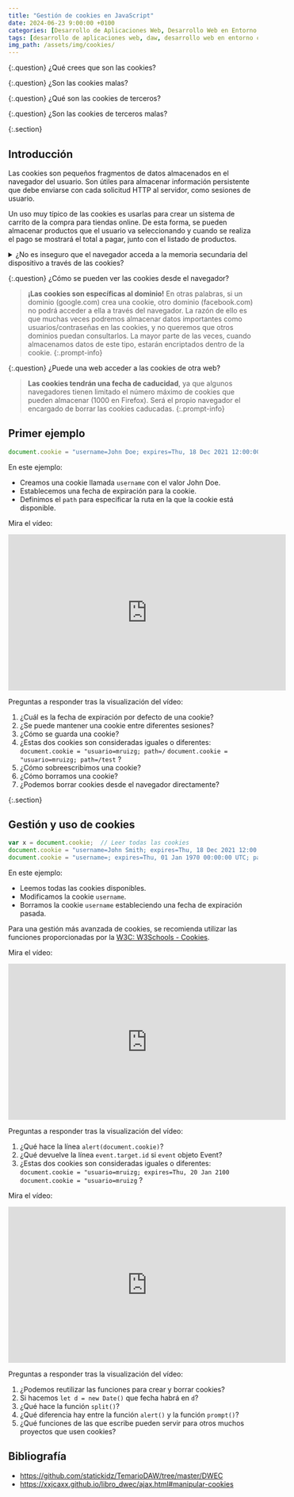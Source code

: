 ```yaml
---
title: "Gestión de cookies en JavaScript"
date: 2024-06-23 9:00:00 +0100
categories: [Desarrollo de Aplicaciones Web, Desarrollo Web en Entorno Cliente]
tags: [desarrollo de aplicaciones web, daw, desarrollo web en entorno cliente, dwec, teoria, cookies, javascript]
img_path: /assets/img/cookies/
---
```


{:.question}
¿Qué crees que son las cookies?

{:.question}
¿Son las cookies malas?

{:.question}
¿Qué son las cookies de terceros?

{:.question}
¿Son las cookies de terceros malas?

{:.section}
## Introducción

Las cookies son pequeños fragmentos de datos almacenados en el navegador del usuario. Son útiles para almacenar información persistente que debe enviarse con cada solicitud HTTP al servidor, como sesiones de usuario.

Un uso muy típico de las cookies es usarlas para crear un sistema de carrito de la compra para tiendas online. De esta forma, se pueden almacenar productos que el usuario va seleccionando y cuando se realiza el pago se mostrará el total a pagar, junto con el listado de productos.

<details class="card mb-2">
  <summary class="card-header question">¿No es inseguro que el navegador acceda a la memoria secundaria del dispositivo a través de las cookies?
</summary>
  <div class="card-body" markdown="1">

Permitir que algún programa pueda leer y escribir en el disco duro puede parecer inseguro en un principio, pero el mecanismo de las cookies no abre tu disco duro al mundo para que cualquiera pueda ver su contenido o modificarlo. Este mecanismo de las cookies proporciona acceso a un fichero, que está situado en un directorio especial del disco duro.

En navegadores como Mozilla Firefox, el fichero de cookie se nombra como `cookies.txt` y está localizado en un directorio (cuyo nombre termina en `.slt`) dentro del perfil del navegador.

En Windows, esa localización está en:

```plaintext
C:\\Windows\Application Data\Mozilla\Profiles\<profilename>\
```

y en Mac OSX en:

```plaintext
<user>/Library/Mozilla/Profiles/<profilename>/.
```

Google Chrome almacena las cookies en su base de datos SQLite en un fichero llamado Cookies dentro de:

```plaintext
<user>\Local Settings\Application Data\Google\Chrome\User Data\Default
```

Un fichero de cookies es un fichero de texto. El formato de almacenamiento de los datos en ese fichero dependerá del navegador. La estructura de ese fichero te dará igual ya que para acceder a las cookies lo vas a hacer a través de la propiedad `document.cookie`.

<!-- Comentario para que no se descuajeringue la cosa -->
  </div>
</details>

{:.question}
¿Cómo se pueden ver las cookies desde el navegador?

> **¡Las cookies son específicas al dominio!** En otras palabras, si un dominio (google.com) crea una cookie, otro dominio (facebook.com) no podrá acceder a ella a través del navegador. La razón de ello es que muchas veces podremos almacenar datos importantes como usuarios/contraseñas en las cookies, y no queremos que otros dominios puedan consultarlos. La mayor parte de las veces, cuando almacenamos datos de este tipo, estarán encriptados dentro de la cookie.
{:.prompt-info}

{:.question}
¿Puede una web acceder a las cookies de otra web?

> **Las cookies tendrán una fecha de caducidad**, ya que algunos navegadores tienen limitado el número máximo de cookies que pueden almacenar (1000 en Firefox). Será el propio navegador el encargado de borrar las cookies caducadas.
{:.prompt-info}

## Primer ejemplo

```javascript
document.cookie = "username=John Doe; expires=Thu, 18 Dec 2021 12:00:00 UTC; path=/;";
```

En este ejemplo:

- Creamos una cookie llamada `username` con el valor John Doe.
- Establecemos una fecha de expiración para la cookie.
- Definimos el `path` para especificar la ruta en la que la cookie está disponible.

Mira el vídeo:

<iframe width="560" height="315" src="https://www.youtube.com/embed/1PVH9EU_3Rs?si=Lix_F_sCY84xZ1rZ" title="YouTube video player" frameborder="0" allow="accelerometer; autoplay; clipboard-write; encrypted-media; gyroscope; picture-in-picture; web-share" referrerpolicy="strict-origin-when-cross-origin" allowfullscreen></iframe>

Preguntas a responder tras la visualización del vídeo:

1. ¿Cuál es la fecha de expiración por defecto de una cookie?
1. ¿Se puede mantener una cookie entre diferentes sesiones?
1. ¿Cómo se guarda una cookie?
1. ¿Estas dos cookies son consideradas iguales o diferentes: `document.cookie = "usuario=mruizg; path=/` `document.cookie = "usuario=mruizg; path=/test` ?
1. ¿Cómo sobreescribimos una cookie?
1. ¿Cómo borramos una cookie?
1. ¿Podemos borrar cookies desde el navegador directamente?

{:.section}
## Gestión y uso de cookies

```javascript
var x = document.cookie;  // Leer todas las cookies
document.cookie = "username=John Smith; expires=Thu, 18 Dec 2021 12:00:00 UTC; path=/;";  // Modificar una cookie
document.cookie = "username=; expires=Thu, 01 Jan 1970 00:00:00 UTC; path=/;";  // Borrar una cookie
```

En este ejemplo:

- Leemos todas las cookies disponibles.
- Modificamos la cookie `username`.
- Borramos la cookie `username` estableciendo una fecha de expiración pasada.

Para una gestión más avanzada de cookies, se recomienda utilizar las funciones proporcionadas por la [W3C: W3Schools - Cookies](https://www.w3schools.com/js/js_cookies.asp).

Mira el vídeo:

<iframe width="560" height="315" src="https://www.youtube.com/embed/k7pteU48rpc?si=OV0nIwf5LPrIs_BM" title="YouTube video player" frameborder="0" allow="accelerometer; autoplay; clipboard-write; encrypted-media; gyroscope; picture-in-picture; web-share" referrerpolicy="strict-origin-when-cross-origin" allowfullscreen></iframe>

Preguntas a responder tras la visualización del vídeo:

1. ¿Qué hace la línea `alert(document.cookie)`?
1. ¿Qué devuelve la línea `event.target.id` si `event` objeto Event?
1. ¿Estas dos cookies son consideradas iguales o diferentes: `document.cookie = "usuario=mruizg; expires=Thu, 20 Jan 2100` `document.cookie = "usuario=mruizg` ?

Mira el vídeo:

<iframe width="560" height="315" src="https://www.youtube.com/embed/4qyEnLeyk_k?si=Sot3_rblv1SPxqnN" title="YouTube video player" frameborder="0" allow="accelerometer; autoplay; clipboard-write; encrypted-media; gyroscope; picture-in-picture; web-share" referrerpolicy="strict-origin-when-cross-origin" allowfullscreen></iframe>

Preguntas a responder tras la visualización del vídeo:

1. ¿Podemos reutilizar las funciones para crear y borrar cookies?
1. Si hacemos `let d = new Date()` que fecha habrá en `d`?
1. ¿Qué hace la función `split()`?
1. ¿Qué diferencia hay entre la función `alert()` y la función `prompt()`?
1. ¿Qué funciones de las que escribe pueden servir para otros muchos proyectos que usen cookies?

## Bibliografía

- <https://github.com/statickidz/TemarioDAW/tree/master/DWEC>
- <https://xxjcaxx.github.io/libro_dwec/ajax.html#manipular-cookies>